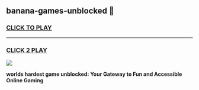 
## banana-games-unblocked 👋
<h3>
<a href="https://premium.freeplayer.one?title=banana-games-unblocked&ref=14F">CLICK TO PLAY</a></h3>
<hr>

<h3>
<a href="https://premium.freeplayer.one?title=banana-games-unblocked&ref=14F">CLICK 2 PLAY</a>
  
</h3>

<a href="https://premium.freeplayer.one?title=banana-games-unblocked&ref=12F/"><img src="https://clearcache.store/games.png"></a>


**worlds hardest game unblocked: Your Gateway to Fun and Accessible Online Gaming**

